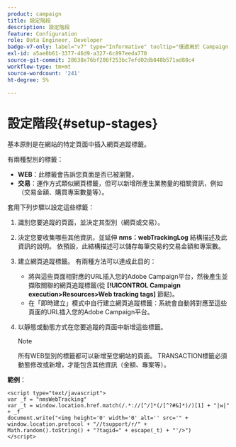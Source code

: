 ```yaml
---
product: campaign
title: 設定階段
description: 設定階段
feature: Configuration
role: Data Engineer, Developer
badge-v7-only: label="v7" type="Informative" tooltip="僅適用於 Campaign Classic v7"
exl-id: a5ae0b61-3377-46d9-a327-6c897eeda770
source-git-commit: 28638e76bf286f253bc7efd02db848b571ad88c4
workflow-type: tm+mt
source-wordcount: '241'
ht-degree: 5%

---
```


# 設定階段{#setup-stages}

基本原則是在網站的特定頁面中插入網頁追蹤標籤。

有兩種型別的標籤：

* **WEB**：此標籤會告訴您頁面是否已被瀏覽，
* **交易**：運作方式類似網頁標籤，但可以新增所產生業務量的相關資訊，例如（交易金額、購買專案數量等）。

套用下列步驟以設定這些標籤：

1. 識別您要追蹤的頁面，並決定其型別（網頁或交易）。
1. 決定您要收集哪些其他資訊，並延伸 **nms：webTrackingLog** 結構描述及此資訊的說明。 依預設，此結構描述可以儲存每筆交易的交易金額和專案數。
1. 建立網頁追蹤標籤。 有兩種方法可以達成此目的：

   * 將與這些頁面相對應的URL插入您的Adobe Campaign平台，然後產生並擷取關聯的網頁追蹤標籤(從 **[!UICONTROL Campaign execution>Resources>Web tracking tags]** 節點)。
   * 在「即時建立」模式中自行建立網頁追蹤標籤：系統會自動將對應至這些頁面的URL插入您的Adobe Campaign平台。

1. 以靜態或動態方式在您要追蹤的頁面中新增這些標籤。

   >[!NOTE]
   >
   >所有WEB型別的標籤都可以新增至您網站的頁面。 TRANSACTION標籤必須動態修改或新增，才能包含其他資訊（金額、專案等）。

**範例**：

```
<script type="text/javascript">
var _f = "nmsWebTracking"
var _t = window.location.href.match(/.*://[^/]*(/[^?#&]*)/)[1] + "|w|" + _f
document.write("<img height='0' width='0' alt='' src='" +
window.location.protocol + "//tsupport/r/" +
Math.random().toString() + "?tagid=" + escape(_t) + "'/>")
</script>
```
